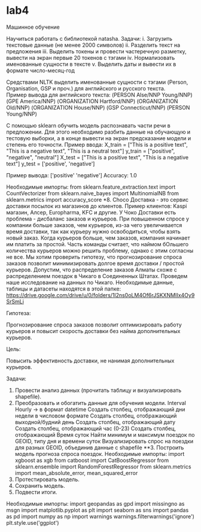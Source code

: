 # lab4
Машинное обучение

Научиться работать с библиотекой natasha. Задачи:
i.	Загрузить текстовые данные (не менее 2000 символов)
ii.	Разделить текст на предложения
iii.	Выделить токены и провести частеречную разметку, вывести на экран первые 20 токенов с тэгами
iv.	Нормализовать именованные сущности в тексте
v.	Выделить даты и вывести их в формате число-месяц-год


Средствами NLTK выделить именованные сущности с тэгами (Person, Organisation, GSP и проч.) для английского и русского текста.  
Пример вывода для английского текста:
(PERSON Alse/NNP Young/NNP)
(GPE America/NNP)
(ORGANIZATION Hartford/NNP)
(ORGANIZATION Old/NNP)
(ORGANIZATION House/NNP)
(GSP Connecticut/NNP)
(PERSON Young/NNP)

С помощью sklearn обучить модель распознавать части речи в предложении. Для этого необходимо разбить данные на обучающую и тестовую выборки, а в конце вывести на экран предсказание модели и степень его точности.
Пример ввода: 
X_train = ["This is a positive text", "This is a negative text", "This is a neutral text"]
y_train = ["positive", "negative", "neutral"]
X_test = ["This is a positive text", "This is a negative text"]
y_test = ['positive', 'negative']

Пример вывода:
['positive' 'negative']
Accuracy:  1.0

Необходимые импорты:
from sklearn.feature_extraction.text import CountVectorizer
from sklearn.naive_bayes import MultinomialNB
from sklearn.metrics import accuracy_score
*8. Choco Доставка - это сервис доставки посылок из магазинов до клиентов. Пример клиентов: Kaspi магазин, Алсер, Europharma, KFC и другие.
У Чоко Доставки есть проблема - дисбаланс заказов и курьеров. При повышенном спросе у компании больше заказов, чем курьеров, из-за чего увеличивается время доставки, так как курьеру нужно освободиться, чтобы взять новый заказ. Когда курьеров больше, чем заказов, компания начинает им платить за простой.
Часть команды считает, что наймом бОльшего количества курьеров можно решить проблему, однако с этим согласны не все. Мы хотим проверить гипотезу, что прогнозирование спроса заказов позволит минимизировать долгое время доставки / простой курьеров.
Допустим,  что распределение заказов Алматы схоже с распределением поездок в Чикаго в Соединенных Штатах. Проведем наше исследование на данных по Чикаго.
Необходимые данные, таблицы и датасеты находятся в этой папке: https://drive.google.com/drive/u/0/folders/1l2ns0oLM4Of6rJSKXNMIIx4Oy9SrSmLi

Гипотеза:

Прогнозирование спроса заказов позволит оптимизировать работу курьеров и повысит скорость доставки без найма дополнительных курьеров.

Цель:

Повысить эффективность доставки, не нанимая дополнительных курьеров.

Задачи:

1. Провести анализ данных (прочитать таблицу и визуализировать shapefile).
2. Преобразовать и обогатить данные для обучения модели.
	Interval Hourly -> в формат datetime
	Создать столбец, отображающий дни недели в числовом формате
	Создать столбец, отображающий выходной/будний день
	Создать столбец, отображающий дату
	Создать столбец, отображающий час (0-23)
Создать столбец, отображающий Время суток
Найти минимум и максимум поездок по GEOID, типу дня и времени суток
Визуализировать спрос на поездки для разных GEOID, объединив данные с shapefile
**3. Построить модель прогноза спроса поездок.
	Необходимые импорты:
	import xgboost as xgb
from catboost import CatBoostRegressor
from sklearn.ensemble import RandomForestRegressor
from sklearn.metrics import mean_absolute_error, mean_squared_error
4. Протестировать модель.
5. Сохранить модель.
6. Подвести итоги.

Необходимые импорты:
import geopandas as gpd
import missingno as msgn
import matplotlib.pyplot as plt
import seaborn as sns
import pandas as pd
import numpy as np
import warnings
warnings.filterwarnings('ignore')
plt.style.use('ggplot')
